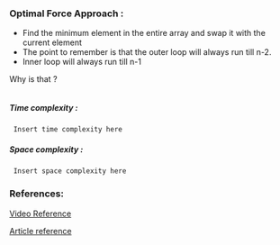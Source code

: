 ### Optimal Force Approach :

* Find the minimum element in the entire array and swap it with the current element
* The point to remember is that the outer loop will always run till n-2.
* Inner loop will always run till n-1

Why is that ?

``` 

```

##### Time complexity :

``` Insert time complexity here```

##### Space complexity :

``` Insert space complexity here```

### References:

[Video Reference](https://youtube.com/watch?v=HGk_ypEuS24&t=359s)

[Article reference]()
